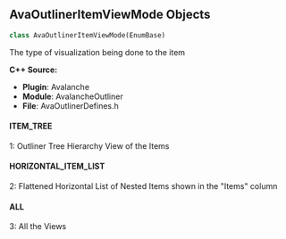 ## AvaOutlinerItemViewMode Objects

```python
class AvaOutlinerItemViewMode(EnumBase)
```

The type of visualization being done to the item

**C++ Source:**

- **Plugin**: Avalanche
- **Module**: AvalancheOutliner
- **File**: AvaOutlinerDefines.h

<a id="unreal.AvaOutlinerItemViewMode.ITEM_TREE"></a>

#### ITEM_TREE

1: Outliner Tree Hierarchy View of the Items

<a id="unreal.AvaOutlinerItemViewMode.HORIZONTAL_ITEM_LIST"></a>

#### HORIZONTAL_ITEM_LIST

2: Flattened Horizontal List of Nested Items shown in the "Items" column

<a id="unreal.AvaOutlinerItemViewMode.ALL"></a>

#### ALL

3: All the Views

<a id="unreal.AvaSequencePlayMode"></a>